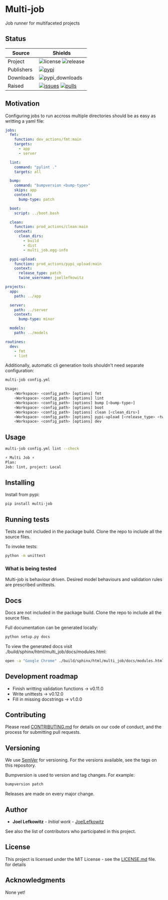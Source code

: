 # Multi-job

Job runner for multifaceted projects

## Status

| Source     | Shields                                                        |
| ---------- | -------------------------------------------------------------- |
| Project    | ![license][license] ![release][release]                        |
| Publishers | [![pypi][pypi]][pypi_link]                                     |
| Downloads  | ![pypi_downloads][pypi_downloads]                              |
| Raised     | [![issues][issues]][issues_link] [![pulls][pulls]][pulls_link] |

[license]: https://img.shields.io/github/license/joellefkowitz/multi-job
[release]: https://img.shields.io/github/v/tag/joellefkowitz/multi-job
[pypi]: https://img.shields.io/pypi/v/multi-job "PyPi"
[pypi_link]: https://pypi.org/project/multi-job
[python_version]: https://img.shields.io/pypi/pyversions/multi-job
[pypi_downloads]: https://img.shields.io/pypi/dw/multi-job
[issues]: https://img.shields.io/github/issues/joellefkowitz/multi-job "Issues"
[issues_link]: https://github.com/JoelLefkowitz/multi-job/issues
[pulls]: https://img.shields.io/github/issues-pr/joellefkowitz/multi-job "Pull requests"
[pulls_link]: https://github.com/JoelLefkowitz/multi-job/pulls

## Motivation

Configuring jobs to run accross multiple directories should be as easy as writting a yaml file:

```yml
jobs:
  fmt:
    function: dev_actions/fmt:main
    targets:
      - app
      - server

  lint:
    command: "pylint ."
    targets: all

  bump:
    command: "bumpversion <bump-type>"
    skips: app
    context:
      bump-type: patch

  boot:
    script: ../boot.bash

  clean:
    function: prod_actions/clean:main
    context:
      clean_dirs:
        - build
        - dist
        - multi_job.egg-info

  pypi-upload:
    function: prod_actions/pypi_upload:main
    context:
      release_type: patch
      twine_username: joellefkowitz

projects:
  app:
    path: ../app

  server:
    path: ../server
    context:
      bump-type: minor

  models:
    path: ../models

routines:
  dev:
    - fmt
    - lint
```

Additionally, automatic cli generation tools shouldn't need separate configuration:

```bash
multi-job config.yml

Usage:
    <Workspace> <config_path> [options] fmt
    <Workspace> <config_path> [options] lint
    <Workspace> <config_path> [options] bump [<bump-type>]
    <Workspace> <config_path> [options] boot
    <Workspace> <config_path> [options] clean [<clean_dirs>]
    <Workspace> <config_path> [options] pypi-upload [<release_type> <twine_username>]
    <Workspace> <config_path> [options] dev
```

## Usage

```bash
multi-job config.yml lint --check

⚡ Multi Job ⚡
Plan:
Job: lint, project: Local
```

## Installing

Install from pypi:

```bash
pip install multi-job
```

## Running tests

Tests are not included in the package build. Clone the repo to include all the source files.

To invoke tests:

```bash
python -m unittest
```

### What is being tested

Multi-job is behaviour driven. Desired model behaviours and validation rules are prescribed unittests.

## Docs

Docs are not included in the package build. Clone the repo to include all the source files.

Full documentation can be generated locally:

```bash
python setup.py docs
```

To view the generated docs visit ./build/sphinx/html/multi_job/docs/modules.html:

```bash
open -a "Google Chrome" ./build/sphinx/html/multi_job/docs/modules.html
```

## Development roadmap

- Finish writting validation functions &rarr; v0.11.0
- Write unittests &rarr; v0.12.0
- Fill in missing docstrings &rarr; v1.0.0

## Contributing

Please read [CONTRIBUTING.md](CONTRIBUTING.md) for details on our code of conduct, and the process for submitting pull requests.

## Versioning

We use [SemVer](http://semver.org/) for versioning. For the versions available, see the tags on this repository.

Bumpversion is used to version and tag changes.
For example:

```bash
bumpversion patch
```

Releases are made on every major change.

## Author

- **Joel Lefkowitz** - _Initial work_ - [JoelLefkowitz](https://github.com/JoelLefkowitz)

See also the list of contributors who participated in this project.

## License

This project is licensed under the MIT License - see the [LICENSE.md](LICENSE.md) file. for details

## Acknowledgments

None yet!
